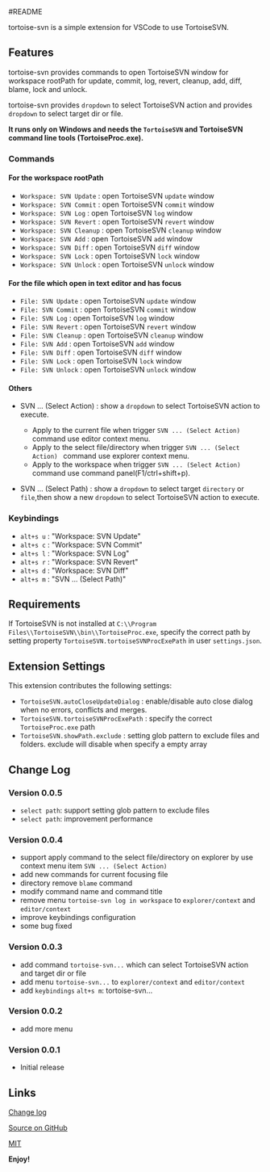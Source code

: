 #README

tortoise-svn is a simple extension for VSCode to use TortoiseSVN.

## Features

tortoise-svn provides commands to open TortoiseSVN window for workspace rootPath for update, commit, log, revert, cleanup, add, diff, blame, lock and unlock. 

tortoise-svn provides `dropdown` to select TortoiseSVN action and provides `dropdown` to select target dir or file.

**It runs only on Windows and needs the `TortoiseSVN` and TortoiseSVN command line tools (TortoiseProc.exe).**

### Commands

#### For the workspace rootPath
* `Workspace: SVN Update` : open TortoiseSVN `update` window
* `Workspace: SVN Commit` : open TortoiseSVN `commit` window
* `Workspace: SVN Log` : open TortoiseSVN `log` window
* `Workspace: SVN Revert` : open TortoiseSVN `revert` window
* `Workspace: SVN Cleanup` : open TortoiseSVN `cleanup` window
* `Workspace: SVN Add` : open TortoiseSVN `add` window
* `Workspace: SVN Diff` : open TortoiseSVN `diff` window
* `Workspace: SVN Lock` : open TortoiseSVN `lock` window
* `Workspace: SVN Unlock` : open TortoiseSVN `unlock` window

#### For the file which open in text editor and has focus
* `File: SVN Update` : open TortoiseSVN `update` window
* `File: SVN Commit` : open TortoiseSVN `commit` window
* `File: SVN Log` : open TortoiseSVN `log` window
* `File: SVN Revert` : open TortoiseSVN `revert` window
* `File: SVN Cleanup` : open TortoiseSVN `cleanup` window
* `File: SVN Add` : open TortoiseSVN `add` window
* `File: SVN Diff` : open TortoiseSVN `diff` window
* `File: SVN Lock` : open TortoiseSVN `lock` window
* `File: SVN Unlock` : open TortoiseSVN `unlock` window

#### Others
* SVN ... (Select Action) : show a `dropdown` to select TortoiseSVN action to execute.
    - Apply to the current file when trigger `SVN ... (Select Action) ` command use editor context menu.   
    - Apply to the select file/directory when trigger `SVN ... (Select Action) ` command use explorer context menu.   
    - Apply to the workspace when trigger `SVN ... (Select Action) ` command use command panel(F1/ctrl+shift+p).   

* SVN ... (Select Path) : show a `dropdown` to select target `directory` or `file`,then show a new  `dropdown` to select TortoiseSVN action to execute.

### Keybindings

* `alt+s u` : "Workspace: SVN Update"
* `alt+s c` : "Workspace: SVN Commit"
* `alt+s l` : "Workspace: SVN Log"
* `alt+s r` : "Workspace: SVN Revert"
* `alt+s d` : "Workspace: SVN Diff"
* `alt+s m` : "SVN ... (Select Path)"

## Requirements

If TortoiseSVN is not installed at `C:\\Program Files\\TortoiseSVN\\bin\\TortoiseProc.exe`, specify the correct path
by setting property `TortoiseSVN.tortoiseSVNProcExePath` in user `settings.json`. 

## Extension Settings

This extension contributes the following settings:

* `TortoiseSVN.autoCloseUpdateDialog` : enable/disable auto close dialog when no errors, conflicts and merges.
* `TortoiseSVN.tortoiseSVNProcExePath` : specify the correct `TortoiseProc.exe` path
* `TortoiseSVN.showPath.exclude` : setting  glob pattern to exclude files and folders. exclude will disable when specify a empty array

## Change Log
### Version 0.0.5
* `select path`: support setting glob pattern to exclude files
* `select path`: improvement performance

### Version 0.0.4
* support apply command to the select file/directory on explorer by use context menu item `SVN ... (Select Action) `
* add new commands for current focusing file
* directory remove `blame` command
* modify command name and command title
* remove menu `tortoise-svn log in workspace` to `explorer/context` and `editor/context` 
* improve keybindings configuration
* some bug fixed

### Version 0.0.3
* add command `tortoise-svn...` which can select TortoiseSVN action and target dir or file
* add menu `tortoise-svn...` to `explorer/context` and `editor/context` 
* add `keybindings` `alt+s m`: tortoise-svn...

### Version 0.0.2
* add more menu

### Version 0.0.1
* Initial release

## Links

[Change log](https://github.com/fantacytyx/vscode-tortoise-svn/blob/master/CHANGELOG.md)

[Source on GitHub](https://github.com/fantacytyx/vscode-tortoise-svn)

[MIT](https://github.com/fantacytyx/vscode-tortoise-svn/blob/master/LICENSE)

**Enjoy!**
